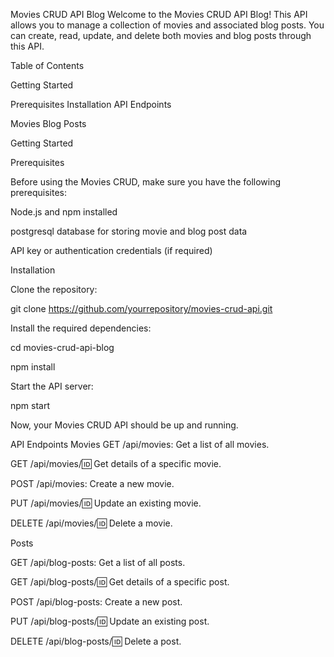 Movies CRUD API Blog
Welcome to the Movies CRUD API Blog! This API allows you to manage a collection of movies and associated blog posts. You can create, read, update, and delete both movies and blog posts through this API.

Table of Contents

Getting Started

Prerequisites
Installation
API Endpoints

Movies
Blog Posts

Getting Started

Prerequisites

Before using the Movies CRUD, make sure you have the following prerequisites:

Node.js and npm installed

postgresql database for storing movie and blog post data

API key or authentication credentials (if required)

Installation

Clone the repository:

git clone https://github.com/yourrepository/movies-crud-api.git

Install the required dependencies:

cd movies-crud-api-blog

npm install

Start the API server:

npm start

Now, your Movies CRUD API should be up and running.

API Endpoints
Movies
GET /api/movies: Get a list of all movies.

GET /api/movies/:id: Get details of a specific movie.

POST /api/movies: Create a new movie.

PUT /api/movies/:id: Update an existing movie.

DELETE /api/movies/:id: Delete a movie.

Posts

GET /api/blog-posts: Get a list of all posts.

GET /api/blog-posts/:id: Get details of a specific post.

POST /api/blog-posts: Create a new post.

PUT /api/blog-posts/:id: Update an existing post.

DELETE /api/blog-posts/:id: Delete a post.













